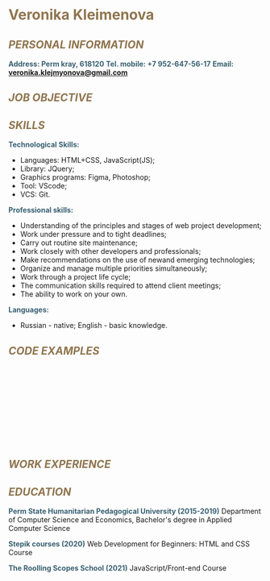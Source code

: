 # **<span style="color:#8f754f"> Veronika Kleimenova</span>**
## ***<span style="color:#8f754f">PERSONAL INFORMATION</span>***
**<span style="color:#385f71">Address: Perm kray, 618120</span>**
**<span style="color:#385f71">Tel. mobile: +7 952-647-56-17</span>**
**<span style="color:#385f71">Email: veronika.klejmyonova@gmail.com</span>**

## ***<span style="color:#8f754f">JOB OBJECTIVE</span>***

## ***<span style="color:#8f754f">SKILLS</span>***
**<span style="color:#385f71">Technological Skills:</span>**
* Languages: HTML+CSS, JavaScript(JS);
* Library: JQuery;
* Graphics programs: Figma, Photoshop;
* Tool: VScode;
* VCS: Git.

**<span style="color:#385f71">Professional skills:</span>**
* Understanding of the principles and stages of web project development;
* Work under pressure and to tight deadlines;
* Carry out routine site maintenance;
* Work closely with other developers and professionals;
* Make recommendations on the use of newand emerging technologies;
* Organize and manage multiple priorities simultaneously;
* Work through a project life cycle;
* The communication skills required to attend client meetings;
* The ability to work on your own.

**<span style="color:#385f71">Languages:</span>**
* Russian - native; English - basic knowledge.

## ***<span style="color:#8f754f">CODE EXAMPLES</span>***
```












```
## ***<span style="color:#8f754f">WORK EXPERIENCE</span>***


## ***<span style="color:#8f754f">EDUCATION</span>***
**<span style="color:#385f71">Perm State Humanitarian Pedagogical University (2015-2019)</span>**
Department of Computer Science and Economics,
Bachelor's degree in Applied Computer Science

**<span style="color:#385f71">Stepik courses (2020)</span>**
Web Development for Beginners: HTML and CSS Course

**<span style="color:#385f71">The Roolling Scopes School (2021)</span>**
JavaScript/Front-end Course
